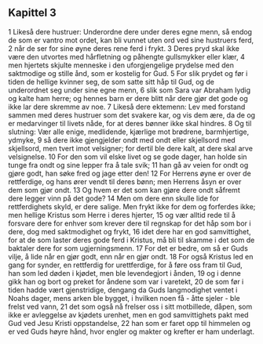 ## Kapittel 3

1 Likeså dere hustruer: Underordne dere under deres egne menn, så endog de som er vantro mot ordet, kan bli vunnet uten ord ved sine hustruers ferd,
2 når de ser for sine øyne deres rene ferd i frykt.
3 Deres pryd skal ikke være den utvortes med hårfletning og påhengte gullsmykker eller klær,
4 men hjertets skjulte menneske i den uforgjengelige prydelse med den saktmodige og stille ånd, som er kostelig for Gud.
5 For slik prydet og før i tiden de hellige kvinner seg, de som satte sitt håp til Gud, og de underordnet seg under sine egne menn,
6 slik som Sara var Abraham lydig og kalte ham herre; og hennes barn er dere blitt når dere gjør det gode og ikke lar dere skremme av noe.
7 Likeså dere ektemenn: Lev med forstand sammen med deres hustruer som det svakere kar, og vis dem ære, da de og er medarvinger til livets nåde, for at deres bønner ikke skal hindres.
8 Og til slutning: Vær alle enige, medlidende, kjærlige mot brødrene, barmhjertige, ydmyke,
9 så dere ikke gjengjelder ondt med ondt eller skjellsord med skjellsord, men tvert imot velsigner; for dertil ble dere kalt, at dere skal arve velsignelse.
10 For den som vil elske livet og se gode dager, han holde sin tunge fra ondt og sine lepper fra å tale svik;
11 han gå av veien for ondt og gjøre godt, han søke fred og jage etter den!
12 For Herrens øyne er over de rettferdige, og hans ører vendt til deres bønn; men Herrens åsyn er over dem som gjør ondt.
13 Og hvem er det som kan gjøre dere ondt såfremt dere legger vinn på det gode?
14 Men om dere enn skulle lide for rettferdighets skyld, er dere salige. Men frykt ikke for dem og forferdes ikke; men hellige Kristus som Herre i deres hjerter,
15 og vær alltid rede til å forsvare dere for enhver som krever dere til regnskap for det håp som bor i dere, dog med saktmodighet og frykt,
16 idet dere har en god samvittighet, for at de som laster deres gode ferd i Kristus, må bli til skamme i det som de baktaler dere for som ugjerningsmenn.
17 For det er bedre, om så er Guds vilje, å lide når en gjør godt, enn når en gjør ondt.
18 For også Kristus led en gang for synder, en rettferdig for urettferdige, for å føre oss fram til Gud, han som led døden i kjødet, men ble levendegjort i ånden,
19 og i denne gikk han og bort og preket for åndene som var i varetekt,
20 de som før i tiden hadde vært gjenstridige, dengang da Guds langmodighet ventet i Noahs dager, mens arken ble bygget, i hvilken noen få - åtte sjeler - ble frelst ved vann,
21 det som også nå frelser oss i sitt motbillede, dåpen, som ikke er avleggelse av kjødets urenhet, men en god samvittighets pakt med Gud ved Jesu Kristi oppstandelse,
22 han som er faret opp til himmelen og er ved Guds høyre hånd, hvor engler og makter og krefter er ham underlagt.

